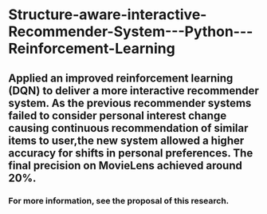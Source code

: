 # Structure-aware-interactive-Recommender-System---Python---Reinforcement-Learning

## Applied an improved reinforcement learning (DQN) to deliver a more interactive recommender system. As the previous recommender systems failed to consider personal interest change causing continuous recommendation of similar items to user,the new system allowed a higher accuracy for shifts in personal preferences. The final precision on MovieLens achieved around 20%.

### For more information, see the proposal of this research.
